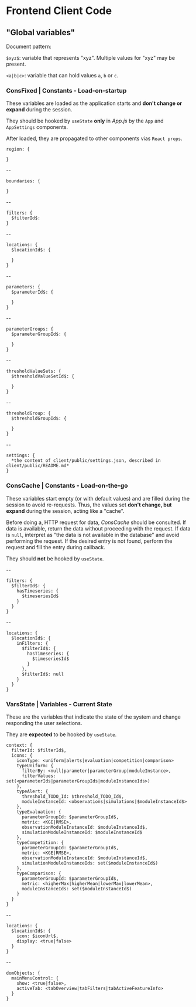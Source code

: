 # Frontend Client Code

## "Global variables"

Document pattern:

```$xyz$```: variable that represents "xyz". Multiple values for "xyz" may be present.

```<a|b|c>```: variable that can hold values ```a```, ```b``` or ```c```.

### ConsFixed | Constants - Load-on-startup

These variables are loaded as the application starts and **don't change or expand** during the session.

They should be hooked by ```useState``` **only** in *App.js* by the ```App``` and ```AppSettings``` components.

After loaded, they are propagated to other components vias ```React props```.

    region: {

    }

-- 

    boundaries: {
      
    }

--

    filters: {
      $filterId$: 
    }

--

    locations: {
      $locationId$: {

      }
    }

--

    parameters: {
      $parameterId$: {

      }
    }

--

    parameterGroups: {
      $parameterGroupId$: {

      }
    }

--

    thresholdValueSets: {
      $thresholdValueSetId$: {

      }
    }

--

    thresholdGroup: {
      $thresholdGroupId$: {

      }
    }

--

    settings: {
      *the content of client/public/settings.json, described in client/public/README.md*
    }


### ConsCache | Constants - Load-on-the-go

These variables start empty (or with default values) and are filled during the session to avoid re-requests. Thus, the values set **don't change, but expand** during the session, acting like a "cache".

Before doing a, HTTP request for data, *ConsCache* should be consulted. If data is available, return the data without proceeding with the request. If data is ```null```, interpret as "the data is not available in the database" and avoid performing the request. If the desired entry is not found, perform the request and fill the entry during callback.

They should **not** be hooked by ```useState```.



--

    filters: {
      $filterId$: {
        hasTimeseries: {
          $timeseriesId$
        }
      }
    }

--

    locations: {
      $locationId$: {
        inFilters: {
          $filterId$: {
            hasTimeseries: {
              $timeseriesId$
            }
          },
          $filterId$: null
        }
      }
    }


### VarsState | Variables - Current State

These are the variables that indicate the state of the system and change responding the user selections.

They are **expected** to be hooked by ```useState```.

    context: {
      filterId: $filterId$,
      icons: {
        iconType: <uniform|alerts|evaluation|competition|comparison>
        typeUniform: {
          filterBy: <null|parameter|parameterGroup|moduleInstance>,
          filterValues: set(<parameterIds|parameterGroupIds|moduleInstanceIds>)
        },
        typeAlert: {
          threshold_TODO_Id: $threshold_TODO_Id$,
          moduleInstanceId: <observations|simulations|$moduleInstanceId$>
        },
        typeEvaluation: {
          parameterGroupId: $parameterGroupId$,
          metric: <KGE|RMSE>,
          observationModuleInstanceId: $moduleInstanceId$,
          simulationModuleInstanceId: $moduleInstanceId$
        },
        typeCompetition: {
          parameterGroupId: $parameterGroupId$,
          metric: <KGE|RMSE>,
          observationModuleInstanceId: $moduleInstanceId$,
          simulationModuleInstanceIds: set($moduleInstanceId$)
        },
        typeComparison: {
          parameterGroupId: $parameterGroupId$,
          metric: <higherMax|higherMean|lowerMax|lowerMean>,
          moduleInstanceIds: set($moduleInstanceId$)
        }
      }
    }

--

    locations: {
      $locationId$: {
        icon: $iconUrl$,
        display: <true|false>
      }
    }

--

    domObjects: {
      mainMenuControl: {
        show: <true|false>,
        activeTab: <tabOverview|tabFilters|tabActiveFeatureInfo>
      }
    }